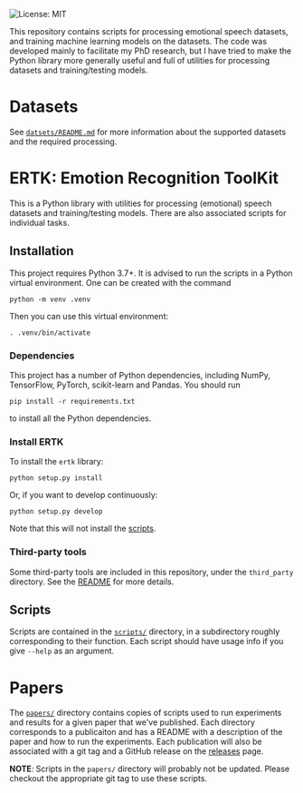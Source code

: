 ![License: MIT](https://img.shields.io/github/license/Strong-AI-Lab/emotion)

This repository contains scripts for processing emotional speech
datasets, and training machine learning models on the datasets. The code
was developed mainly to facilitate my PhD research, but I have tried to
make the Python library more generally useful and full of utilities for
processing datasets and training/testing models.

# Datasets
See [`datsets/README.md`](datasets/README.md) for more information about
the supported datasets and the required processing.

# ERTK: Emotion Recognition ToolKit

This is a Python library with utilities for processing (emotional)
speech datasets and training/testing models. There are also associated
scripts for individual tasks.

## Installation
This project requires Python 3.7+. It is advised to run the scripts in a
Python virtual environment. One can be created with the command
```
python -m venv .venv
```
Then you can use this virtual environment:
```
. .venv/bin/activate
```

### Dependencies
This project has a number of Python dependencies, including NumPy,
TensorFlow, PyTorch, scikit-learn and Pandas. You should run
```
pip install -r requirements.txt
```
to install all the Python dependencies.

### Install ERTK
To install the `ertk` library:
```
python setup.py install
```
Or, if you want to develop continuously:
```
python setup.py develop
```

Note that this will not install the [scripts](#Scripts).

### Third-party tools
Some third-party tools are included in this repository, under the
`third_party` directory. See the [README](third_party/README.md) for
more details.

## Scripts
Scripts are contained in the [`scripts/`](scripts/) directory, in a
subdirectory roughly corresponding to their function. Each script should
have usage info if you give `--help` as an argument.

# Papers
The [`papers/`](papers/) directory contains copies of scripts used to
run experiments and results for a given paper that we've published. Each
directory corresponds to a publicaiton and has a README with a
description of the paper and how to run the experiments. Each
publication will also be associated with a git tag and a GitHub release
on the [releases](https://github.com/Strong-AI-Lab/emotion/releases)
page.

**NOTE**: Scripts in the `papers/` directory will probably not be updated.
Please checkout the appropriate git tag to use these scripts.
